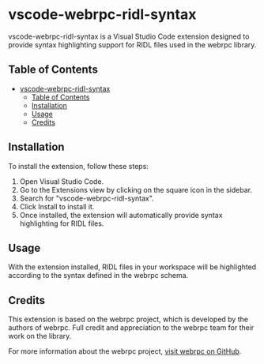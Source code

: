 # vscode-webrpc-ridl-syntax

vscode-webrpc-ridl-syntax is a Visual Studio Code extension designed to provide syntax highlighting support for RIDL files used in the webrpc library.

## Table of Contents

- [vscode-webrpc-ridl-syntax](#vscode-webrpc-ridl-syntax)
  - [Table of Contents](#table-of-contents)
  - [Installation](#installation)
  - [Usage](#usage)
  - [Credits](#credits)

## Installation

To install the extension, follow these steps:

1. Open Visual Studio Code.
2. Go to the Extensions view by clicking on the square icon in the sidebar.
3. Search for "vscode-webrpc-ridl-syntax".
4. Click Install to install it.
5. Once installed, the extension will automatically provide syntax highlighting for RIDL files.

## Usage

With the extension installed, RIDL files in your workspace will be highlighted according to the syntax defined in the webrpc schema.

## Credits

This extension is based on the webrpc project, which is developed by the authors of webrpc. Full credit and appreciation to the webrpc team for their work on the library.

For more information about the webrpc project, [visit webrpc on GitHub](https://github.com/webrpc/webrpc).
